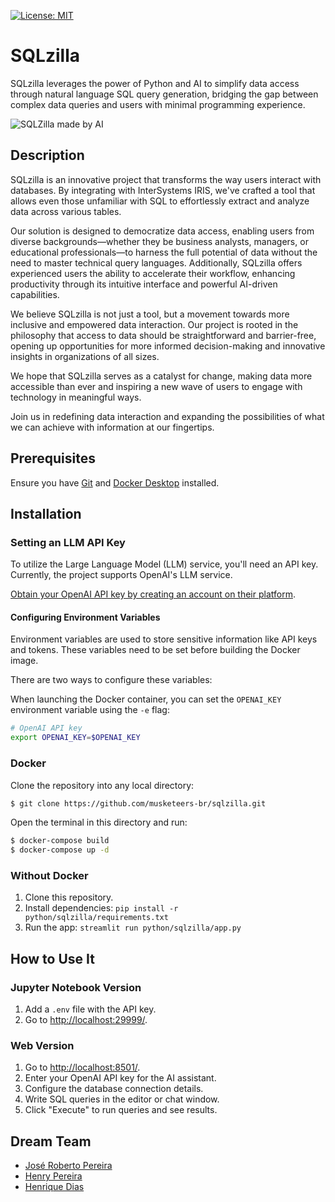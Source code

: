 [![License: MIT](https://img.shields.io/badge/License-MIT-blue.svg?style=flat&logo=AdGuard)](LICENSE)

# SQLzilla

SQLzilla leverages the power of Python and AI to simplify data access through natural language SQL query generation, bridging the gap between complex data queries and users with minimal programming experience.

![SQLZilla made by AI](./assets/logo.png)

## Description

SQLzilla is an innovative project that transforms the way users interact with databases. By integrating with InterSystems IRIS, we've crafted a tool that allows even those unfamiliar with SQL to effortlessly extract and analyze data across various tables.

Our solution is designed to democratize data access, enabling users from diverse backgrounds—whether they be business analysts, managers, or educational professionals—to harness the full potential of data without the need to master technical query languages. Additionally, SQLzilla offers experienced users the ability to accelerate their workflow, enhancing productivity through its intuitive interface and powerful AI-driven capabilities.

We believe SQLzilla is not just a tool, but a movement towards more inclusive and empowered data interaction. Our project is rooted in the philosophy that access to data should be straightforward and barrier-free, opening up opportunities for more informed decision-making and innovative insights in organizations of all sizes.

We hope that SQLzilla serves as a catalyst for change, making data more accessible than ever and inspiring a new wave of users to engage with technology in meaningful ways.

Join us in redefining data interaction and expanding the possibilities of what we can achieve with information at our fingertips.

## Prerequisites

Ensure you have [Git](https://git-scm.com/book/en/v2/Getting-Started-Installing-Git) and [Docker Desktop](https://www.docker.com/products/docker-desktop) installed.

## Installation 

### Setting an LLM API Key

To utilize the Large Language Model (LLM) service, you'll need an API key. Currently, the project supports OpenAI's LLM service.

[Obtain your OpenAI API key by creating an account on their platform](https://openai.com/).

#### Configuring Environment Variables

Environment variables are used to store sensitive information like API keys and tokens. These variables need to be set before building the Docker image.

There are two ways to configure these variables:

When launching the Docker container, you can set the `OPENAI_KEY` environment variable using the `-e` flag:

```bash
# OpenAI API key
export OPENAI_KEY=$OPENAI_KEY
```

### Docker

Clone the repository into any local directory:

```bash
$ git clone https://github.com/musketeers-br/sqlzilla.git
```

Open the terminal in this directory and run:

```bash
$ docker-compose build
$ docker-compose up -d
```

### Without Docker

1. Clone this repository.
2. Install dependencies: `pip install -r python/sqlzilla/requirements.txt`
3. Run the app: `streamlit run python/sqlzilla/app.py`

## How to Use It

### Jupyter Notebook Version
1. Add a `.env` file with the API key.
2. Go to [http://localhost:29999/](http://localhost:29999/).

### Web Version
1. Go to [http://localhost:8501/](http://localhost:8501/).
2. Enter your OpenAI API key for the AI assistant.
3. Configure the database connection details.
4. Write SQL queries in the editor or chat window.
5. Click "Execute" to run queries and see results.

## Dream Team

* [José Roberto Pereira](https://community.intersystems.com/user/jos%C3%A9-roberto-pereira-0)
* [Henry Pereira](https://community.intersystems.com/user/henry-pereira)
* [Henrique Dias](https://community.intersystems.com/user/henrique-dias-2)